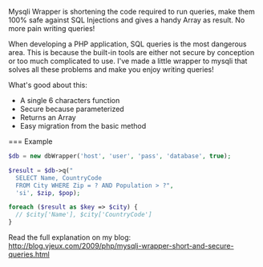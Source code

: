 Mysqli Wrapper is shortening the code required to run queries, make them 100% safe against SQL Injections and gives a handy Array as result. No more pain writing queries!

When developing a PHP application, SQL queries is the most dangerous area. This is because the built-in tools are either not secure by conception or too much complicated to use. I've made a little wrapper to mysqli that solves all these problems and make you enjoy writing queries!

What's good about this:

* A single 6 characters function
* Secure because parameterized
* Returns an Array
* Easy migration from the basic method


=== Example

```php
$db = new dbWrapper('host', 'user', 'pass', 'database', true);

$result = $db->q("
  SELECT Name, CountryCode
  FROM City WHERE Zip = ? AND Population > ?",
  'si', $zip, $pop);

foreach ($result as $key => $city) {
  // $city['Name'], $city['CountryCode']
}
```



Read the full explanation on my blog: http://blog.vjeux.com/2009/php/mysqli-wrapper-short-and-secure-queries.html
